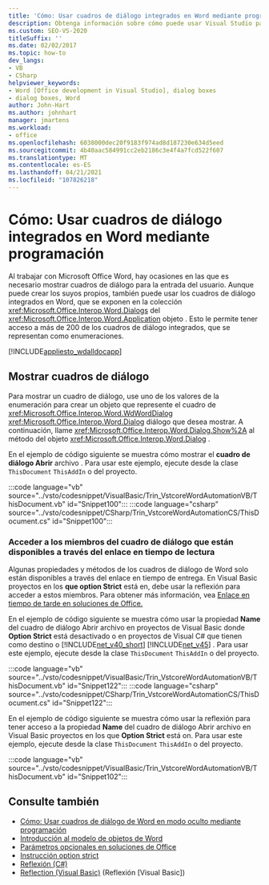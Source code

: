 ```yaml
---
title: 'Cómo: Usar cuadros de diálogo integrados en Word mediante programación'
description: Obtenga información sobre cómo puede usar Visual Studio para usar mediante programación cuadros de diálogo integrados en Microsoft Word.
ms.custom: SEO-VS-2020
titleSuffix: ''
ms.date: 02/02/2017
ms.topic: how-to
dev_langs:
- VB
- CSharp
helpviewer_keywords:
- Word [Office development in Visual Studio], dialog boxes
- dialog boxes, Word
author: John-Hart
ms.author: johnhart
manager: jmartens
ms.workload:
- office
ms.openlocfilehash: 6038000dec20f9183f974ad8d187230e634d5eed
ms.sourcegitcommit: 4b40aac584991cc2eb2186c3e4f4a7fcd522f607
ms.translationtype: MT
ms.contentlocale: es-ES
ms.lasthandoff: 04/21/2021
ms.locfileid: "107826218"
---
```

# <a name="how-to-programmatically-use-built-in-dialog-boxes-in-word"></a>Cómo: Usar cuadros de diálogo integrados en Word mediante programación
  Al trabajar con Microsoft Office Word, hay ocasiones en las que es necesario mostrar cuadros de diálogo para la entrada del usuario. Aunque puede crear los suyos propios, también puede usar los cuadros de diálogo integrados en Word, que se exponen en la colección <xref:Microsoft.Office.Interop.Word.Dialogs> del <xref:Microsoft.Office.Interop.Word.Application> objeto . Esto le permite tener acceso a más de 200 de los cuadros de diálogo integrados, que se representan como enumeraciones.

 [!INCLUDE[appliesto_wdalldocapp](../vsto/includes/appliesto-wdalldocapp-md.md)]

## <a name="display-dialog-boxes"></a>Mostrar cuadros de diálogo
 Para mostrar un cuadro de diálogo, use uno de los valores de la enumeración para crear un objeto que represente el cuadro de <xref:Microsoft.Office.Interop.Word.WdWordDialog> <xref:Microsoft.Office.Interop.Word.Dialog> diálogo que desea mostrar. A continuación, llame <xref:Microsoft.Office.Interop.Word.Dialog.Show%2A> al método del objeto <xref:Microsoft.Office.Interop.Word.Dialog> .

 En el ejemplo de código siguiente se muestra cómo mostrar el **cuadro de diálogo Abrir** archivo . Para usar este ejemplo, ejecute desde la clase `ThisDocument` `ThisAddIn` o del proyecto.

 :::code language="vb" source="../vsto/codesnippet/VisualBasic/Trin_VstcoreWordAutomationVB/ThisDocument.vb" id="Snippet100":::
 :::code language="csharp" source="../vsto/codesnippet/CSharp/Trin_VstcoreWordAutomationCS/ThisDocument.cs" id="Snippet100":::

### <a name="access-dialog-box-members-that-are-available-through-late-binding"></a>Acceder a los miembros del cuadro de diálogo que están disponibles a través del enlace en tiempo de lectura
 Algunas propiedades y métodos de los cuadros de diálogo de Word solo están disponibles a través del enlace en tiempo de entrega. En Visual Basic proyectos en los **que option Strict** está en, debe usar la reflexión para acceder a estos miembros. Para obtener más información, vea [Enlace en tiempo de tarde en soluciones de Office.](../vsto/late-binding-in-office-solutions.md)

 En el ejemplo de código siguiente se  muestra cómo usar la propiedad **Name** del cuadro de diálogo Abrir archivo en proyectos de Visual Basic donde **Option Strict** está desactivado o en proyectos de Visual C# que tienen como destino o [!INCLUDE[net_v40_short](../sharepoint/includes/net-v40-short-md.md)] [!INCLUDE[net_v45](../vsto/includes/net-v45-md.md)] . Para usar este ejemplo, ejecute desde la clase `ThisDocument` `ThisAddIn` o del proyecto.

 :::code language="vb" source="../vsto/codesnippet/VisualBasic/Trin_VstcoreWordAutomationVB/ThisDocument.vb" id="Snippet122":::
 :::code language="csharp" source="../vsto/codesnippet/CSharp/Trin_VstcoreWordAutomationCS/ThisDocument.cs" id="Snippet122":::

 En el ejemplo de código siguiente se muestra cómo  usar la reflexión para tener acceso a la propiedad **Name** del cuadro de diálogo Abrir archivo en Visual Basic proyectos en los que **Option Strict** está on. Para usar este ejemplo, ejecute desde la clase `ThisDocument` `ThisAddIn` o del proyecto.

 :::code language="vb" source="../vsto/codesnippet/VisualBasic/Trin_VstcoreWordAutomationVB/ThisDocument.vb" id="Snippet102":::

## <a name="see-also"></a>Consulte también
- [Cómo: Usar cuadros de diálogo de Word en modo oculto mediante programación](../vsto/how-to-programmatically-use-word-dialog-boxes-in-hidden-mode.md)
- [Introducción al modelo de objetos de Word](../vsto/word-object-model-overview.md)
- [Parámetros opcionales en soluciones de Office](../vsto/optional-parameters-in-office-solutions.md)
- [Instrucción option strict](/dotnet/visual-basic/language-reference/statements/option-strict-statement)
- [Reflexión (C#)](/dotnet/csharp/programming-guide/concepts/reflection)
- [Reflection (Visual Basic)](/dotnet/visual-basic/programming-guide/concepts/reflection) (Reflexión [Visual Basic])
